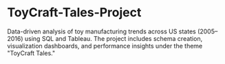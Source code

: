 # ToyCraft-Tales-Project
Data-driven analysis of toy manufacturing trends across US states (2005–2016) using SQL and Tableau. The project includes schema creation, visualization dashboards, and performance insights under the theme "ToyCraft Tales."
